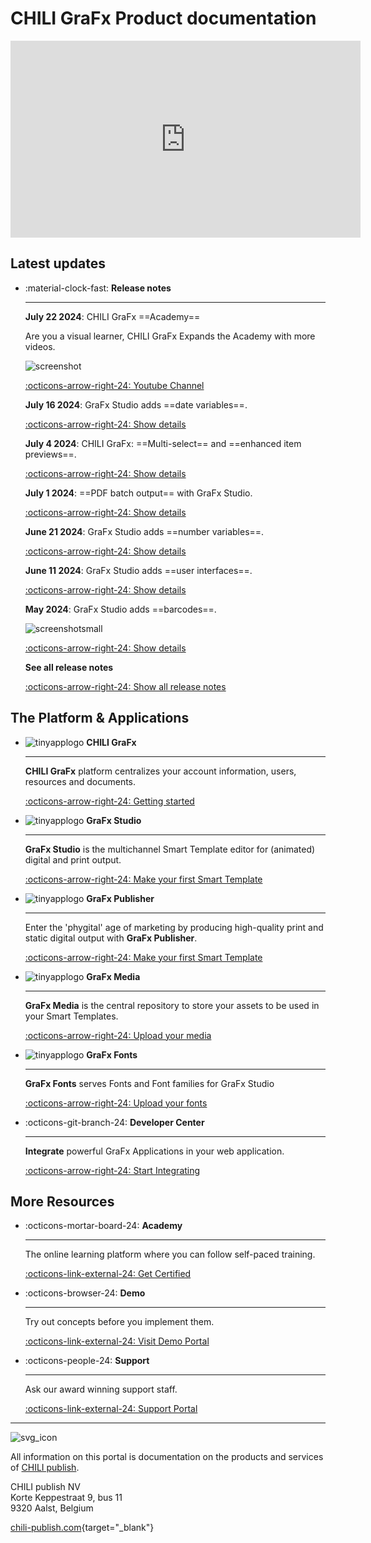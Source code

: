 # CHILI GraFx Product documentation

<iframe width="560" height="315" src="https://www.youtube.com/embed/IOWiRYyc4P8?si=hodiKzSTgV48vs1i" title="YouTube video player" frameborder="0" allow="accelerometer; autoplay; clipboard-write; encrypted-media; gyroscope; picture-in-picture; web-share" referrerpolicy="strict-origin-when-cross-origin" allowfullscreen></iframe>

## Latest updates

<div class="grid cards" markdown>

-   :material-clock-fast: __Release notes__

    ---

    **July 22 2024**: CHILI GraFx ==Academy==
    
    Are you a visual learner, CHILI GraFx Expands the Academy with more videos.
    
    ![screenshot](academy01.png)
    
    [:octicons-arrow-right-24: Youtube Channel](https://www.youtube.com/playlist?list=PLLHtQ1R6R-B9G1zgsqkKDgQWd03PP2cxF)


    **July 16 2024**: GraFx Studio adds ==date variables==.
    
    [:octicons-arrow-right-24: Show details](/release-notes/2024/07/16/grafx-studio-adds-date-variables/)


    **July 4 2024**: CHILI GraFx: ==Multi-select== and ==enhanced item previews==.
    
    [:octicons-arrow-right-24: Show details](/release-notes/2024/07/04/chili-grafx/)


    **July 1 2024**: ==PDF batch output== with GraFx Studio.
    
    [:octicons-arrow-right-24: Show details](/release-notes/2024/07/01/pdf-batch-output-with-grafx-studio/)


    **June 21 2024**: GraFx Studio adds ==number variables==.
    
    [:octicons-arrow-right-24: Show details](/release-notes/2024/06/21/grafx-studio-adds-number-variables/)


    **June 11 2024**: GraFx Studio adds ==user interfaces==.
    
    [:octicons-arrow-right-24: Show details](/release-notes/2024/06/11/grafx-studio-updates/)


    **May 2024**: GraFx Studio adds ==barcodes==.
    
    ![screenshotsmall](/release-notes/releasenotesassets/barcodedocs.png)

    [:octicons-arrow-right-24: Show details](/release-notes/2024/05/06/grafx-studio-adds-support-for-qr-and-barcodes/)

    **See all release notes**

    [:octicons-arrow-right-24: Show all release notes](/release-notes/)
    
</div>


## The Platform & Applications

<div class="grid cards" markdown>

-   ![tinyapplogo](/assets/CHILI_LOGOS_OK-02.svg) __CHILI GraFx__

    ---

    **CHILI GraFx** platform centralizes your account information, users, resources and documents.

    [:octicons-arrow-right-24: Getting started](/CHILI-GraFx/admin/)

-   ![tinyapplogo](/assets/CHILI_LOGOS_OK-10.svg) __GraFx Studio__

    ---

    **GraFx Studio** is the multichannel Smart Template editor for (animated) digital and print output.

    [:octicons-arrow-right-24: Make your first Smart Template](/GraFx-Studio/guides/hello-world/)

-   ![tinyapplogo](/assets/CHILI_LOGOS_OK-21.svg) __GraFx Publisher__

    ---

    Enter the 'phygital' age of marketing by producing high-quality print and static digital output with **GraFx Publisher**.
    
    [:octicons-arrow-right-24: Make your first Smart Template](/GraFx-Publisher/guides/hello-world/)

-   ![tinyapplogo](/assets/CHILI_LOGOS_OK-12.svg) __GraFx Media__

    ---

    **GraFx Media** is the central repository to store your assets to be used in your Smart Templates.
    
    [:octicons-arrow-right-24: Upload your media](/GraFx-Media/guides/upload-media/)

-   ![tinyapplogo](/assets/CHILI_LOGOS_OK-08.svg) __GraFx Fonts__

    ---

    **GraFx Fonts** serves Fonts and Font families for GraFx Studio
    
    [:octicons-arrow-right-24: Upload your fonts](/GraFx-Fonts/guides/upload-fonts/)

-   :octicons-git-branch-24: __Developer Center__

    ---

    **Integrate** powerful GraFx Applications in your web application.
    
    [:octicons-arrow-right-24: Start Integrating](/GraFx-Developers/)

</div>

## More Resources

<div class="grid cards" markdown>

-   :octicons-mortar-board-24: __Academy__

    ---

    The online learning platform where you can follow self-paced training.

    [:octicons-link-external-24: Get Certified](https://product.chili-publish.academy/)

-   :octicons-browser-24: __Demo__

    ---

    Try out concepts before you implement them.

    [:octicons-link-external-24: Visit Demo Portal](https://demoportal.thebigspicy.com/scenarios)

-   :octicons-people-24: __Support__

    ---

    Ask our award winning support staff.

    [:octicons-link-external-24: Support Portal](https://mysupport.chili-publish.com/)

</div>

---

![svg_icon](/assets/CHILI_LOGOS_OK-01.svg)

All information on this portal is documentation on the products and services of [CHILI publish](https://www.chili-publish.com/contact-sales/).

CHILI publish NV<br/>
Korte Keppestraat 9, bus 11<br/>
9320 Aalst, Belgium

[chili-publish.com](https://www.chili-publish.com/){target="_blank"}

